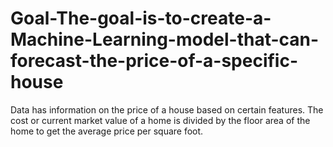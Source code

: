 # Goal-The-goal-is-to-create-a-Machine-Learning-model-that-can-forecast-the-price-of-a-specific-house
Data has information on the price of a house based on certain features. The cost or current market value of a home is divided by the floor area of the home to get the average price per square foot.
